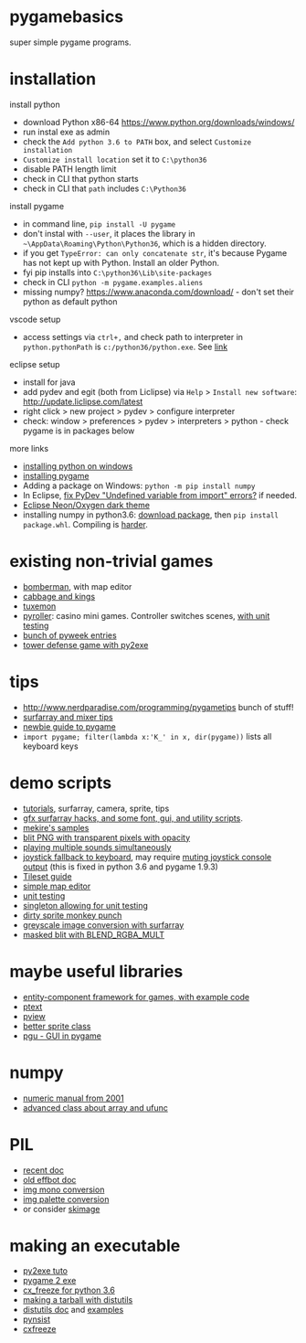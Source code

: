 # pygamebasics
super simple pygame programs. 

# installation

install python
- download Python x86-64 https://www.python.org/downloads/windows/
- run instal exe as admin
- check the `Add python 3.6 to PATH` box, and select `Customize installation`
- `Customize install location` set it to `C:\python36`
- disable PATH length limit
- check in CLI that python starts
- check in CLI that `path` includes `C:\Python36`

install pygame
- in command line, `pip install -U pygame`
- don't instal with `--user`, it places the library in `~\AppData\Roaming\Python\Python36`, which is a hidden directory.
- if you get `TypeError: can only concatenate str`, it's because Pygame has not kept up with Python. Install an older Python.
- fyi pip installs into `C:\python36\Lib\site-packages`
- check in CLI `python -m pygame.examples.aliens`
- missing numpy? https://www.anaconda.com/download/ - don't set their python as default python

vscode setup
- access settings via `ctrl+,` and check path to interpreter in `python.pythonPath` is `c:/python36/python.exe`. See [link](https://code.visualstudio.com/docs/python/environments)

eclipse setup
- install for java 
- add pydev and egit (both from Liclipse) via `Help` > `Install new software`: http://update.liclipse.com/latest
- right click > new project > pydev > configure interpreter
- check: window > preferences > pydev > interpreters > python - check pygame is in packages below


more links
- [installing python on windows](https://docs.python.org/3/using/windows.html#installation-steps)
- [installing pygame](https://www.pygame.org/wiki/GettingStarted#Windows%20installation)
- Adding a package on Windows: `python -m pip install numpy`
- In Eclipse, [fix PyDev "Undefined variable from import" errors?](https://stackoverflow.com/a/30381908) if needed.
- [Eclipse Neon/Oxygen dark theme](https://marketplace.eclipse.org/content/eclipse-color-theme)
- installing numpy in python3.6: [download package](https://www.lfd.uci.edu/~gohlke/pythonlibs/#numpy), then `pip install package.whl`. Compiling is [harder](https://stackoverflow.com/questions/28413824/installing-numpy-on-windows).


# existing non-trivial games
- [bomberman](https://github.com/joereynolds/Mr-Figs), with map editor
- [cabbage and kings](https://github.com/Mekire/cabbages-and-kings)
- [tuxemon](https://github.com/Tuxemon/Tuxemon)
- [pyroller](https://github.com/iminurnamez/pyroller): casino mini games. Controller switches scenes, [with unit testing](https://github.com/iminurnamez/pyroller/blob/master/test/testcontrol.py)
- [bunch of pyweek entries](https://github.com/cosmologicon/pyjam)
- [tower defense game with py2exe](https://code.google.com/archive/p/colortowerdefense/downloads)

# tips
- http://www.nerdparadise.com/programming/pygametips bunch of stuff!
- [surfarray and mixer tips](https://github.com/cosmologicon/pyjam/wiki/pygame-notes-and-tricks)
- [newbie guide to pygame](http://pygame.org/docs/tut/newbieguide.html)
- `import pygame; filter(lambda x:'K_' in x, dir(pygame))` lists all keyboard keys

# demo scripts
- [tutorials](http://www.pygame.org/docs/), surfarray, camera, sprite, tips
- [gfx surfarray hacks, and some font, gui, and utility scripts](http://pygame.org/pcr/repository.php).
- [mekire's samples](https://github.com/Mekire/pygame-samples)
- [blit PNG with transparent pixels with opacity](http://www.nerdparadise.com/programming/pygameblitopacity)
- [playing multiple sounds simultaneously](https://stackoverflow.com/questions/15385727/pygame-mixer-only-plays-one-sound-at-a-time)
- [joystick fallback to keyboard](http://www.nerdparadise.com/programming/pygamejoystick), may require [muting joystick console output](https://stackoverflow.com/questions/36624000/how-to-hide-sdl-library-debug-messages-in-python) (this is fixed in python 3.6 and pygame 1.9.3)
- [Tileset guide](https://bitbucket.org/thesheep/qq/src/ce58427c58263abdd02a10976ca5514d20c2701b/qq.py)
- [simple map editor](https://joereynoldsaudio.com/programming/articles/building-a-level-editor)
- [unit testing](http://infinitemonkeycorps.net/docs/pph/#id5)
- [singleton allowing for unit testing](http://glyph.twistedmatrix.com/2007/07/functional-functions-and-python.html)
- [dirty sprite monkey punch](https://github.com/n0nick/dirty_chimp)
- [greyscale image conversion with surfarray](https://stackoverflow.com/a/10693616)
- [masked blit with BLEND_RGBA_MULT](https://stackoverflow.com/a/16930209)


# maybe useful libraries
- [entity-component framework for games, with example code](https://github.com/cosmologicon/enco)
- [ptext](https://github.com/cosmologicon/pygame-text)
- [pview](https://github.com/cosmologicon/pygame-view)
- [better sprite class](https://github.com/n0nick/pygame-sprites)
- [pgu - GUI in pygame](https://code.google.com/archive/p/pgu/)


# numpy
- [numeric manual from 2001](http://people.csail.mit.edu/jrennie/python/numeric/numeric-manual.pdf)
- [advanced class about array and ufunc](http://www.scipy-lectures.org/advanced/advanced_numpy/index.html)

# PIL
- [recent doc](https://pillow.readthedocs.io/en/4.3.x/reference/Image.html)
- [old effbot doc](http://www.effbot.org/imagingbook/pil-index.htm)
- [img mono conversion](https://stackoverflow.com/a/37497975)
- [img palette conversion](https://stackoverflow.com/a/12646282)
- or consider [skimage](http://scikit-image.org/)

# making an executable
- [py2exe tuto](http://www.py2exe.org/index.cgi/Tutorial)
- [pygame 2 exe](http://www.pygame.org/wiki/Pygame2exe)
- [cx_freeze for python 3.6](https://stackoverflow.com/a/44433442)
- [making a tarball with distutils](https://wiki.python.org/moin/Distutils/Tutorial)
- [distutils doc](https://docs.python.org/3/distutils/examples.html) and [examples](https://docs.python.org/3/distutils/examples.html)
- [pynsist](https://github.com/takluyver/pynsist)
- [cxfreeze](https://www.youtube.com/watch?v=EY6ZCPxqEtM&index=17&list=PLQVvvaa0QuDdLkP8MrOXLe_rKuf6r80KO&t=0s)
